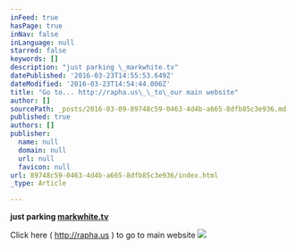```yaml
---
inFeed: true
hasPage: true
inNav: false
inLanguage: null
starred: false
keywords: []
description: "just parking \_markwhite.tv"
datePublished: '2016-03-23T14:55:53.649Z'
dateModified: '2016-03-23T14:54:44.006Z'
title: "Go to... http://rapha.us\_\_to\_our main website"
author: []
sourcePath: _posts/2016-03-09-89748c59-0463-4d4b-a665-8dfb85c3e936.md
published: true
authors: []
publisher:
  name: null
  domain: null
  url: null
  favicon: null
url: 89748c59-0463-4d4b-a665-8dfb85c3e936/index.html
_type: Article

---
```

**just parking  [markwhite.tv][0]**

Click here ( http://rapha.us ) to go to main website
![](https://the-grid-user-content.s3-us-west-2.amazonaws.com/e03f8d09-1d46-4dab-b990-14732fa3c786.jpg)

[0]: rapha.us